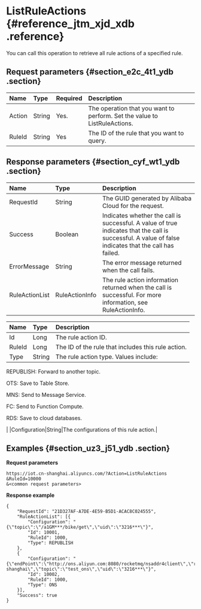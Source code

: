 # ListRuleActions {#reference_jtm_xjd_xdb .reference}

You can call this operation to retrieve all rule actions of a specified rule.

## Request parameters {#section_e2c_4t1_ydb .section}

|Name|Type|Required|Description|
|:---|:---|:-------|:----------|
|Action|String|Yes.|The operation that you want to perform. Set the value to ListRuleActions.|
|RuleId|String|Yes|The ID of the rule that you want to query.|

## Response parameters {#section_cyf_wt1_ydb .section}

|Name|Type|Description |
|:---|:---|:-----------|
|RequestId|String|The GUID generated by Alibaba Cloud for the request.|
|Success|Boolean|Indicates whether the call is successful. A value of true indicates that the call is successful. A value of false indicates that the call has failed. |
|ErrorMessage|String|The error message returned when the call fails.|
|RuleActionList|RuleActionInfo|The rule action information returned when the call is successful. For more information, see RuleActionInfo.|

|Name|Type|Description |
|:---|:---|:-----------|
|Id|Long|The rule action ID.|
|RuleId|Long|The ID of the rule that includes this rule action.|
|Type|String| The rule action type. Values include:

 REPUBLISH: Forward to another topic.

 OTS: Save to Table Store.

 MNS: Send to Message Service.

 FC: Send to Function Compute.

 RDS: Save to cloud databases.

 |
|Configuration|String|The configurations of this rule action.|

## Examples {#section_uz3_j51_ydb .section}

**Request parameters**

```
https://iot.cn-shanghai.aliyuncs.com/?Action=ListRuleActions
&RuleId=10000
&<common request parameters>
```

**Response example**

```
{
    "RequestId": "21D327AF-A7DE-4E59-B5D1-ACAC8C024555",
    "RuleActionList": [{
        "Configuration": "{\"topic\":\"/a1GM***/bike/get\",\"uid\":\"3216***\"}",
        "Id": 10001,
        "RuleId": 1000,
        "Type": REPUBLISH
    },
    {
        "Configuration": "{\"endPoint\":\"http://ons.aliyun.com:8080/rocketmq/nsaddr4client\",\"regionName\":\"cn-shanghai\",\"topic\":\"test_ons\",\"uid\":\"3216***\"}",
        "Id": 10002,
        "RuleId": 1000,
        "Type": ONS
    }],
    "Success": true
}
```

